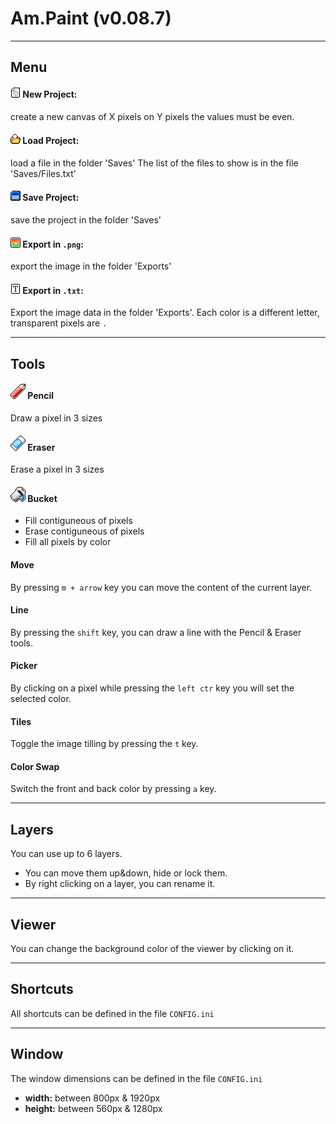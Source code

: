# Am.Paint (v0.08.7)

---
## Menu

#### ![new_icon](icons/newfile.png) New Project: 
create a new canvas of X pixels on Y pixels
the values must be even.

#### ![load_icon](icons/load.png) Load Project:
load a file in the folder 'Saves'
The list of the files to show is in the file 'Saves/Files.txt'

#### ![save_icon](icons/save.png) Save Project:
save the project in the folder 'Saves'

#### ![png_icon](icons/export.png) Export in `.png`: 
export the image in the folder 'Exports'

#### ![txt_icon](icons/exporttxt.png) Export in `.txt`: 
Export the image data in the folder 'Exports'.
Each color is a different letter, transparent pixels are `.`

---
## Tools

#### ![pencil_icon](icons/pencil.png) Pencil
Draw a pixel in 3 sizes

#### ![eraser_icon](icons/eraser.png) Eraser
Erase a pixel in 3 sizes

#### ![bucket_icon](icons/bucket.png) Bucket
- Fill contiguneous of pixels
- Erase contiguneous of pixels
- Fill all pixels by color

#### Move
By pressing `m + arrow` key you can move the content of the current layer.

#### Line
By pressing the `shift` key, you can draw a line with the Pencil & Eraser tools.

#### Picker
By clicking on a pixel while pressing the `left ctr` key you will set the selected color.

#### Tiles
Toggle the image tilling by pressing the `t` key.

#### Color Swap
Switch the front and back color by pressing `a` key.

---
## Layers
You can use up to 6 layers. 
- You can move them up&down, hide or lock them.
- By right clicking on a layer, you can rename it.

---
## Viewer
You can change the background color of the viewer by clicking on it.

---
## Shortcuts
All shortcuts can be defined in the file `CONFIG.ini`

---
## Window
The window dimensions can be defined in the file `CONFIG.ini`
- **width:** between 800px & 1920px
- **height:** between 560px & 1280px
